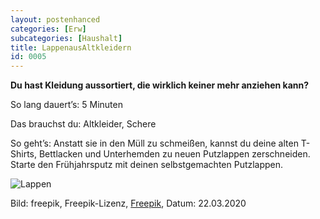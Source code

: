 ```yaml
---
layout: postenhanced
categories: [Erw]
subcategories: [Haushalt]
title: LappenausAltkleidern
id: 0005
---
```

**Du hast Kleidung aussortiert, die wirklich keiner mehr anziehen kann?**

So lang dauert’s: 5 Minuten

Das brauchst du: Altkleider, Schere

So geht’s: Anstatt sie in den Müll zu schmeißen, kannst du deine alten T-Shirts, Bettlacken und Unterhemden zu neuen Putzlappen zerschneiden. 
Starte den Frühjahrsputz mit deinen selbstgemachten Putzlappen. 

![Lappen](https://image.freepik.com/fotos-kostenlos/boxen-mit-kleidung_23-2147758883.jpg)

Bild: freepik, Freepik-Lizenz, [Freepik](https://de.freepik.com/fotos-kostenlos/boxen-mit-kleidung_1825934.htm#page=1&query=Kleider%20haufen&position=7), Datum: 22.03.2020
